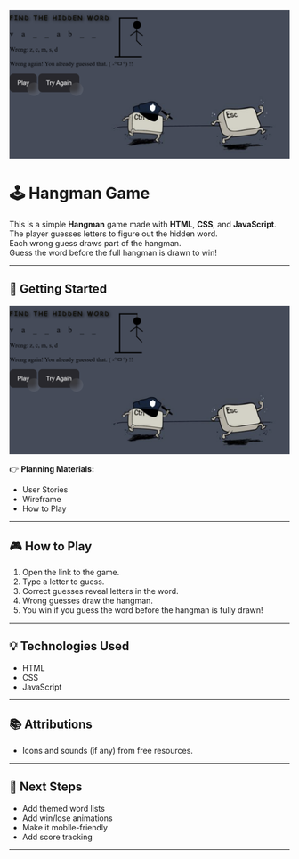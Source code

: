 ![Hangman Screenshot](assets/schangman.png)

# 🕹️ Hangman Game

This is a simple **Hangman** game made with **HTML**, **CSS**, and **JavaScript**.  
The player guesses letters to figure out the hidden word.  
Each wrong guess draws part of the hangman.  
Guess the word before the full hangman is drawn to win!

---

## 🚀 Getting Started
![Hangman Screenshot](assets/schangman.png)


👉 **Planning Materials:**
- User Stories
- Wireframe
- How to Play

---

## 🎮 How to Play

1. Open the link to the game.  
2. Type a letter to guess.  
3. Correct guesses reveal letters in the word.  
4. Wrong guesses draw the hangman.  
5. You win if you guess the word before the hangman is fully drawn!

---

## 💡 Technologies Used

- HTML
- CSS
- JavaScript

---

## 📚 Attributions

- Icons and sounds (if any) from free resources.

---

## 🚧 Next Steps

- Add themed word lists
- Add win/lose animations
- Make it mobile-friendly
- Add score tracking

---

